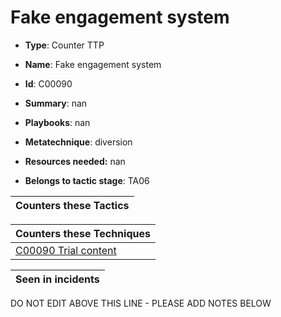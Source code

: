# Fake engagement system

* **Type**: Counter TTP

* **Name**: Fake engagement system

* **Id**: C00090

* **Summary**: nan

* **Playbooks**: nan

* **Metatechnique**: diversion

* **Resources needed:** nan

* **Belongs to tactic stage**: TA06


| Counters these Tactics |
| ---------------------- |



| Counters these Techniques |
| ------------------------- |
| [C00090 Trial content](../techniques/C00090.md) |



| Seen in incidents |
| ----------------- |


DO NOT EDIT ABOVE THIS LINE - PLEASE ADD NOTES BELOW